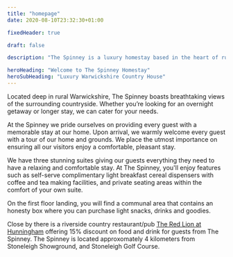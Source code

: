 ```yaml
---
title: "homepage"
date: 2020-08-10T23:32:30+01:00

fixedHeader: true

draft: false

description: "The Spinney is a luxury homestay based in the heart of rural Warwickshire. Whether you’re looking for an overnight getaway or longer stay, we can cater for your needs."

heroHeading: "Welcome to The Spinney Homestay"
heroSubHeading: "Luxury Warwickshire Country House"
---
```



Located deep in rural Warwickshire, The Spinney boasts breathtaking views of the surrounding countryside. Whether you’re looking for an overnight getaway or longer stay, we can cater for your needs.

At the Spinney we pride ourselves on providing every guest with a memorable stay at our home. Upon arrival, we warmly welcome every guest with a tour of our home and grounds. We place the utmost importance on ensuring all our visitors enjoy a comfortable, pleasant stay.

We have three stunning suites giving our guests everything they need to have a relaxing and comfortable stay. At The Spinney, you'll enjoy features such as self-serve complimentary light breakfast cereal dispensers with coffee and tea making facilities, and private seating areas within the comfort of your own suite.

On the first floor landing, you will find a communal area that contains an honesty box where you can purchase light snacks, drinks and goodies.

Close by there is a riverside country restaurant/pub [The Red Lion at Hunningham](https://redlionhunningham.co.uk/) offering 15% discount on food and drink for guests from The Spinney. The Spinney is located approxomately 4 kilometers from Stoneleigh Showground, and Stoneleigh Golf Course.